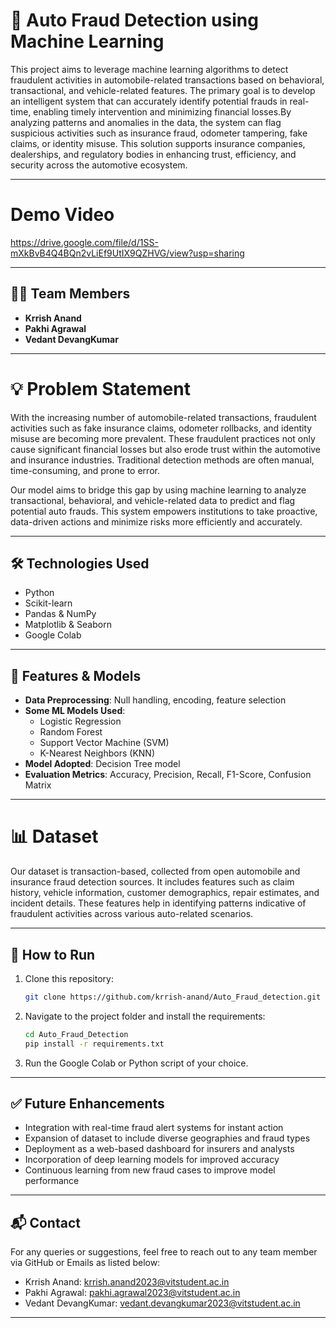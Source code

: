 # 🧠 Auto Fraud Detection using Machine Learning        
This project aims to leverage machine learning algorithms to detect fraudulent activities in automobile-related transactions based on behavioral, transactional, and vehicle-related features. The primary goal is to develop an intelligent system that can accurately identify potential frauds in real-time, enabling timely intervention and minimizing financial losses.By analyzing patterns and anomalies in the data, the system can flag suspicious activities such as insurance fraud, odometer tampering, fake claims, or identity misuse. This solution supports insurance companies, dealerships, and regulatory bodies in enhancing trust, efficiency, and security across the automotive ecosystem.

---

# Demo Video

https://drive.google.com/file/d/1SS-mXkBvB4Q4BQn2vLiEf9UtIX9QZHVG/view?usp=sharing

---

## 👨‍💻 Team Members

- **Krrish Anand**  
- **Pakhi Agrawal**  
- **Vedant DevangKumar**  

---
# 💡 Problem Statement

With the increasing number of automobile-related transactions, fraudulent activities such as fake insurance claims, odometer rollbacks, and identity misuse are becoming more prevalent. These fraudulent practices not only cause significant financial losses but also erode trust within the automotive and insurance industries. Traditional detection methods are often manual, time-consuming, and prone to error.

Our model aims to bridge this gap by using machine learning to analyze transactional, behavioral, and vehicle-related data to predict and flag potential auto frauds. This system empowers institutions to take proactive, data-driven actions and minimize risks more efficiently and accurately.

---
## 🛠️ Technologies Used

- Python  
- Scikit-learn  
- Pandas & NumPy  
- Matplotlib & Seaborn  
- Google Colab

---
## 🧪 Features & Models

- **Data Preprocessing**: Null handling, encoding, feature selection  
- **Some ML Models Used**:
  - Logistic Regression  
  - Random Forest  
  - Support Vector Machine (SVM)  
  - K-Nearest Neighbors (KNN)
- **Model Adopted**: Decision Tree model
- **Evaluation Metrics**: Accuracy, Precision, Recall, F1-Score, Confusion Matrix  

---

# 📊 Dataset
Our dataset is transaction-based, collected from open automobile and insurance fraud detection sources. It includes features such as claim history, vehicle information, customer demographics, repair estimates, and incident details. These features help in identifying patterns indicative of fraudulent activities across various auto-related scenarios.

---

## 🚀 How to Run

1. Clone this repository:
   ```bash
   git clone https://github.com/krrish-anand/Auto_Fraud_detection.git
   ```

2. Navigate to the project folder and install the requirements:
   ```bash
   cd Auto_Fraud_Detection
   pip install -r requirements.txt
   ```

3. Run the Google Colab or Python script of your choice.

---

## ✅ Future Enhancements

- Integration with real-time fraud alert systems for instant action
- Expansion of dataset to include diverse geographies and fraud types
- Deployment as a web-based dashboard for insurers and analysts
- Incorporation of deep learning models for improved accuracy
- Continuous learning from new fraud cases to improve model performance

---


## 📬 Contact

For any queries or suggestions, feel free to reach out to any team member via GitHub or Emails as listed below:
- Krrish Anand: krrish.anand2023@vitstudent.ac.in
- Pakhi Agrawal: pakhi.agrawal2023@vitstudent.ac.in
- Vedant DevangKumar: vedant.devangkumar2023@vitstudent.ac.in

---
